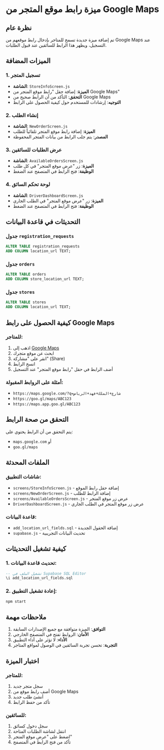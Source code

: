 # ميزة رابط موقع المتجر من Google Maps

## نظرة عام
تم إضافة ميزة جديدة تسمح للمتاجر بإدخال رابط موقعهم من Google Maps عند التسجيل، ويظهر هذا الرابط للسائقين عند قبول الطلبات.

## الميزات المضافة

### 1. تسجيل المتجر
- **الشاشة**: `StoreInfoScreen.js`
- **الميزة**: إضافة حقل "رابط موقع المتجر من Google Maps"
- **التحقق**: التأكد من أن الرابط صحيح من Google Maps
- **التوجيه**: إرشادات للمستخدم حول كيفية الحصول على الرابط

### 2. إنشاء الطلب
- **الشاشة**: `NewOrderScreen.js`
- **الميزة**: إضافة رابط موقع المتجر تلقائياً للطلب
- **المصدر**: يتم جلب الرابط من بيانات المتجر المحفوظة

### 3. عرض الطلبات للسائقين
- **الشاشة**: `AvailableOrdersScreen.js`
- **الميزة**: زر "عرض موقع المتجر" في كل طلب
- **الوظيفة**: فتح الرابط في المتصفح عند الضغط

### 4. لوحة تحكم السائق
- **الشاشة**: `DriverDashboardScreen.js`
- **الميزة**: زر "عرض موقع المتجر" في الطلب الجاري
- **الوظيفة**: فتح الرابط في المتصفح عند الضغط

## التحديثات في قاعدة البيانات

### جدول `registration_requests`
```sql
ALTER TABLE registration_requests 
ADD COLUMN location_url TEXT;
```

### جدول `orders`
```sql
ALTER TABLE orders 
ADD COLUMN store_location_url TEXT;
```

### جدول `stores`
```sql
ALTER TABLE stores 
ADD COLUMN location_url TEXT;
```

## كيفية الحصول على رابط Google Maps

### للمتاجر:
1. اذهب إلى [Google Maps](https://maps.google.com)
2. ابحث عن موقع متجرك
3. انقر على "مشاركة" (Share)
4. انسخ الرابط
5. أضف الرابط في حقل "رابط موقع المتجر" عند التسجيل

### أمثلة على الروابط المقبولة:
- `https://maps.google.com/?q=شارع+الملك+فهد+الرياض`
- `https://goo.gl/maps/ABC123`
- `https://maps.app.goo.gl/ABC123`

## التحقق من صحة الرابط
يتم التحقق من أن الرابط يحتوي على:
- `maps.google.com` أو
- `goo.gl/maps`

## الملفات المحدثة

### شاشات التطبيق:
- `screens/StoreInfoScreen.js` - إضافة حقل رابط الموقع
- `screens/NewOrderScreen.js` - إضافة الرابط للطلب
- `screens/AvailableOrdersScreen.js` - عرض زر موقع المتجر
- `DriverDashboardScreen.js` - عرض زر موقع المتجر في الطلب الجاري

### قاعدة البيانات:
- `add_location_url_fields.sql` - إضافة الحقول الجديدة
- `supabase.js` - تحديث البيانات التجريبية

## كيفية تشغيل التحديثات

### 1. تحديث قاعدة البيانات:
```sql
-- تشغيل الملف في Supabase SQL Editor
\i add_location_url_fields.sql
```

### 2. إعادة تشغيل التطبيق:
```bash
npm start
```

## ملاحظات مهمة

1. **التوافق**: الميزة متوافقة مع جميع الإصدارات السابقة
2. **الأمان**: الروابط تفتح في المتصفح الخارجي
3. **الأداء**: لا تؤثر على أداء التطبيق
4. **التجربة**: تحسن تجربة السائقين في الوصول لمواقع المتاجر

## اختبار الميزة

### للمتاجر:
1. سجل متجر جديد
2. أضف رابط موقع من Google Maps
3. أنشئ طلب جديد
4. تأكد من حفظ الرابط

### للسائقين:
1. سجل دخول كسائق
2. انتقل لشاشة الطلبات المتاحة
3. اضغط على "عرض موقع المتجر"
4. تأكد من فتح الرابط في المتصفح 